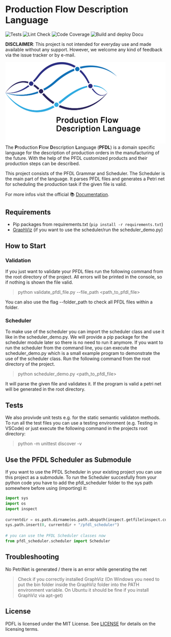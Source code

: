 # Production Flow Description Language

![Tests](https://github.com/iml130/pfdl/actions/workflows/tests.yml/badge.svg)
![Lint Check](https://github.com/iml130/pfdl/actions/workflows/lint.yml/badge.svg)
![Code Coverage](https://github.com/iml130/pfdl/actions/workflows/code_coverage.yml/badge.svg)
![Build and deploy Docu](https://github.com/iml130/pfdl/actions/workflows/build_and_deploy_docu.yml/badge.svg)

**DISCLAIMER**:
This project is not intended for everyday use and made available without any support.
However, we welcome any kind of feedback via the issue tracker or by e-mail.

![pfdl_logo](docs/img/pfdl_logo.png)
The **P**roduction **F**low **D**escription **L**anguage (**PFDL**) is a domain specific language for the description of production orders in the manufacturing of the future.
With the help of the PFDL customized products and their production steps can be described.

This project consists of the PFDL Grammar and Scheduler.
The Scheduler is the main part of the language. It parses PFDL files and generates a Petri net for scheduling the production task if the given file is valid.

For more infos visit the official :books: [Documentation](https://iml130.github.io/pfdl/).

## Requirements
- Pip packages from requirements.txt (`pip install -r requirements.txt`)
- [GraphViz](https://graphviz.org/) (if you want to use the scheduler/run the scheduler_demo.py)

## How to Start

### Validation
If you just want to validate your PFDL files run the following command from the root directory of the project.
All errors will be printed in the console, so if nothing is shown the file valid.
> python validate_pfdl_file.py --file_path <path_to_pfdl_file>

You can also use the flag --folder_path to check all PFDL files within a folder.

### Scheduler
To make use of the scheduler you can import the scheduler class and use it like in the scheduler_demo.py.
We will provide a pip package for the scheduler module later so there is no need to run it anymore.
If you want to run the scheduler from the command line, you can execute the scheduler_demo.py which is a small example program to demonstrate the use of the scheduler class.
Run the following command from the root directory of the project.
> python scheduler_demo.py <path_to_pfdl_file>

It will parse the given file and validates it. If the program is valid a petri net will be generated in the root directory.

## Tests
We also provivde unit tests e.g. for the static semantic validaton methods. To run all the test files you can use a testing environment (e.g. Testing in VSCode) or just execute the following command in the projects root directory:
> python -m unittest discover -v

## Use the PFDL Scheduler as Submodule
If you want to use the PFDL Scheduler in your existing project you can use this project as a submodule.
To run the Scheduler succesfully from your python code you have to add the pfdl_scheduler folder to the sys path somewhere before using (importing) it:

```python
import sys
import os
import inspect

currentdir = os.path.dirname(os.path.abspath(inspect.getfile(inspect.currentframe())))
sys.path.insert(0, currentdir + "/pfdl_scheduler")

# you can use the PFDL Scheduler classes now
from pfdl_scheduler.scheduler import Scheduler
```

## Troubleshooting
No PetriNet is generated / there is an error while generating the net
> Check if you correctly installed GraphViz (On Windows you need to put the bin folder inside the GraphViz folder into the PATH environment variable. On Ubuntu it should be fine if you install GraphViz via apt-get)

## License
PDFL is licensed under the MIT License. See [LICENSE](LICENSE) for details on the licensing terms.
